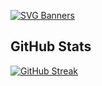 [![SVG Banners](https://svg-banners.vercel.app/api?type=luminance&text1=Nozzexx%20🌻&width=800&height=400)](https://github.com/Akshay090/svg-banners)


## GitHub Stats
[![GitHub Streak](https://streak-stats.demolab.com?user=Nozzexx&theme=dark&hide_border=true)](https://git.io/streak-stats)

 
